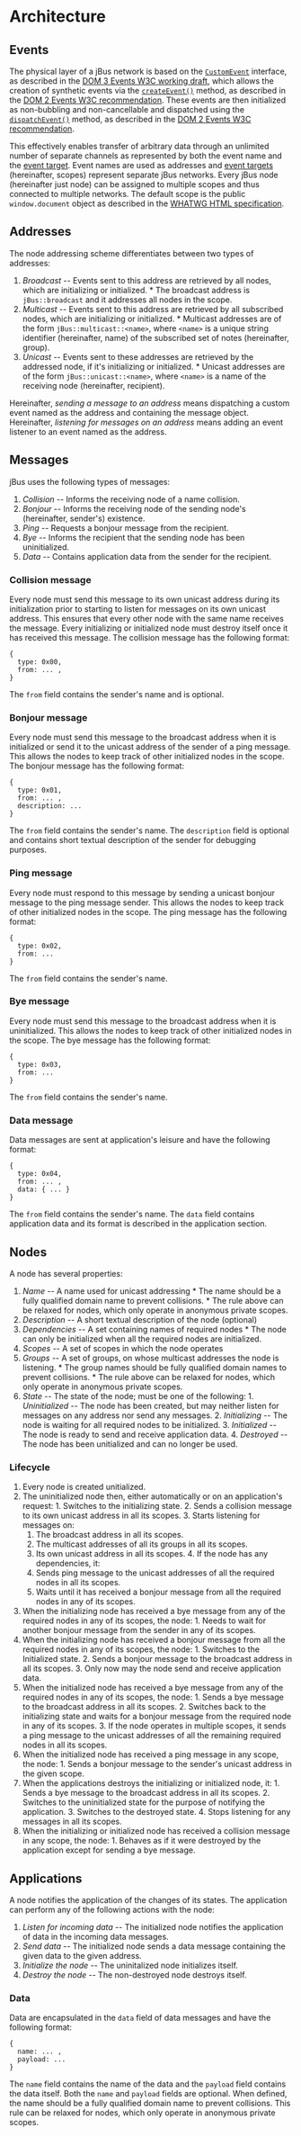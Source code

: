 # Architecture #

## Events ##

The physical layer of a jBus network is based on the [`CustomEvent`][CustomEvent] interface, as described in the [DOM 3 Events W3C working draft][DOM 3 Events], which allows the creation of synthetic events via the [`createEvent()`][DocumentEvent.createEvent] method, as described in the [DOM 2 Events W3C recommendation][DOM 2 Events]. These events are then initialized as non-bubbling and non-cancellable and dispatched using the [`dispatchEvent()`][EventTarget.dispatchEvent] method, as described in the [DOM 2 Events W3C recommendation][DOM 2 Events].

This effectively enables transfer of arbitrary data through an unlimited number of separate channels as represented by both the event name and the [event target][EventTarget]. Event names are used as addresses and [event targets][EventTarget] (hereinafter, scopes) represent separate jBus networks. Every jBus node (hereinafter just node) can be assigned to multiple scopes and thus connected to multiple networks. The default scope is the public `window.document` object as described in the [WHATWG HTML specification][Window interface specification].

  [DOM 2 Events]: http://www.w3.org/TR/DOM-Level-2-Events/ "DOM 2 Events Specification"
  [DOM 3 Events]: http://www.w3.org/TR/DOM-Level-3-Events/ "DOM 3 Events Specification"
  [CustomEvent]: http://www.w3.org/TR/DOM-Level-3-Events/#interface-CustomEvent "DOM 3 Events Specification"
  [DocumentEvent.createEvent]: http://www.w3.org/TR/DOM-Level-2-Events/events.html#Events-DocumentEvent-createEvent "DOM 2 Events Specification"
  [EventTarget.dispatchEvent]: http://www.w3.org/TR/DOM-Level-2-Events/events.html#Events-EventTarget-dispatchEvent "DOM 2 Events Specification"
  [EventTarget]: http://www.w3.org/TR/DOM-Level-2-Events/events.html#Events-EventTarget "DOM 2 Events Specification"
  [Window interface specification]: http://www.whatwg.org/specs/web-apps/current-work/multipage/browsers.html#the-window-object "HTML Standard"

## Addresses ##

The node addressing scheme differentiates between two types of addresses:

  1. *Broadcast* -- Events sent to this address are retrieved by all nodes, which are initializing or initialized.
    * The broadcast address is `jBus::broadcast` and it addresses all nodes in the scope.
  2. *Multicast* -- Events sent to this address are retrieved by all subscribed nodes, which are initializing or initialized.
    * Multicast addresses are of the form `jBus::multicast::<name>`, where `<name>` is a unique string identifier (hereinafter, name) of the subscribed set of notes (hereinafter, group).
  3. *Unicast* -- Events sent to these addresses are retrieved by the addressed node, if it's initializing or initialized.
    * Unicast addresses are of the form `jBus::unicast::<name>`, where `<name>` is a name of the receiving node (hereinafter, recipient).

Hereinafter, *sending a message to an address* means dispatching a custom event named as the address and containing the message object. Hereinafter, *listening for messages on an address* means adding an event listener to an event named as the address.

## Messages ##

jBus uses the following types of messages:

  1. *Collision* -- Informs the receiving node of a name collision.
  2. *Bonjour* -- Informs the receiving node of the sending node's (hereinafter, sender's) existence.
  3. *Ping* -- Requests a bonjour message from the recipient.
  4. *Bye* -- Informs the recipient that the sending node has been uninitialized.
  5. *Data* -- Contains application data from the sender for the recipient.

### Collision message ###

Every node must send this message to its own unicast address during its initialization prior to starting to listen for messages on its own unicast address. This ensures that every other node with the same name receives the message. Every initializing or initialized node must destroy itself once it has received this message. The collision message has the following format:

    {
      type: 0x00,
      from: ... ,
    }

The `from` field contains the sender's name and is optional.

### Bonjour message ###

Every node must send this message to the broadcast address when it is initialized or send it to the unicast address of the sender of a ping message. This allows the nodes to keep track of other initialized nodes in the scope. The bonjour message has the following format:

    {
      type: 0x01,
      from: ... ,
      description: ...
    }

The `from` field contains the sender's name. The `description` field is optional and contains short textual description of the sender for debugging purposes.

### Ping message ###

Every node must respond to this message by sending a unicast bonjour message to the ping message sender. This allows the nodes to keep track of other initialized nodes in the scope. The ping message has the following format:

    {
      type: 0x02,
      from: ...
    }

The `from` field contains the sender's name.

### Bye message ###

Every node must send this message to the broadcast address when it is uninitialized. This allows the nodes to keep track of other initialized nodes in the scope. The bye message has the following format:

    {
      type: 0x03,
      from: ...
    }

The `from` field contains the sender's name.

### Data message ###

Data messages are sent at application's leisure and have the following format:

    {
      type: 0x04,
      from: ... ,
      data: { ... }
    }

The `from` field contains the sender's name. The `data` field contains application data and its format is described in the application section.

## Nodes ##

A node has several properties:

  1. *Name* -- A name used for unicast addressing
    * The name should be a fully qualified domain name to prevent collisions.
    * The rule above can be relaxed for nodes, which only operate in anonymous private scopes.
  1. *Description* -- A short textual description of the node (optional)
  2. *Dependencies* -- A set containing names of required nodes
    * The node can only be initialized when all the required nodes are initialized.
  3. *Scopes* -- A set of scopes in which the node operates
  4. *Groups* -- A set of groups, on whose multicast addresses the node is listening.
    * The group names should be fully qualified domain names to prevent collisions.
    * The rule above can be relaxed for nodes, which only operate in anonymous private scopes.
  5. *State* -- The state of the node; must be one of the following:
    1. *Uninitialized* -- The node has been created, but may neither listen for messages on any address nor send any messages.
    2. *Initializing* -- The node is waiting for all required nodes to be initialized.
    3. *Initialized* -- The node is ready to send and receive application data.
    4. *Destroyed* -- The node has been unitialized and can no longer be used.

### Lifecycle ###

  1. Every node is created unitialized.
  2. The uninitialized node then, either automatically or on an application's request:
    1. Switches to the initializing state.
    2. Sends a collision message to its own unicast address in all its scopes.
    3. Starts listening for messages on:
        1. The broadcast address in all its scopes.
        2. The multicast addresses of all its groups in all its scopes.
        3. Its own unicast address in all its scopes.
    4. If the node has any dependencies, it:
        1. Sends ping message to the unicast addresses of all the required nodes in all its scopes.
        2. Waits until it has received a bonjour message from all the required nodes in any of its scopes.
  3. When the initializing node has received a bye message from any of the required nodes in any of its scopes, the node:
    1. Needs to wait for another bonjour message from the sender in any of its scopes.
  4. When the initializing node has received a bonjour message from all the required nodes in any of its scopes, the node:
    1. Switches to the Initialized state.
    2. Sends a bonjour message to the broadcast address in all its scopes.
    3. Only now may the node send and receive application data.
  5. When the initialized node has received a bye message from any of the required nodes in any of its scopes, the node:
    1. Sends a bye message to the broadcast address in all its scopes.
    2. Switches back to the initializing state and waits for a bonjour message from the required node in any of its scopes.
    3. If the node operates in multiple scopes, it sends a ping message to the unicast addresses of all the remaining required nodes in all its scopes.
  6. When the initialized node has received a ping message in any scope, the node:
    1. Sends a bonjour message to the sender's unicast address in the given scope.
  7. When the applications destroys the initializing or initialized node, it:
    1. Sends a bye message to the broadcast address in all its scopes.
    2. Switches to the uninitialized state for the purpose of notifying the application.
    3. Switches to the destroyed state.
    4. Stops listening for any messages in all its scopes.
  8. When the initializing or initialized node has received a collision message in any scope, the node:
    1. Behaves as if it were destroyed by the application except for sending a bye message.

## Applications ##

A node notifies the application of the changes of its states. The application can perform any of the following actions with the node:

  1. *Listen for incoming data* -- The initialized node notifies the application of data in the incoming data messages.
  2. *Send data* -- The initialized node sends a data message containing the given data to the given address.
  3. *Initialize the node* -- The uninitalized node initializes itself.
  4. *Destroy the node* -- The non-destroyed node destroys itself.
  
### Data ###

Data are encapsulated in the `data` field of data messages and have the following format:

    {
      name: ... ,
      payload: ...
    }

The `name` field contains the name of the data and the `payload` field contains the data itself. Both the `name` and `payload` fields are optional. When defined, the name should be a fully qualified domain name to prevent collisions. This rule can be relaxed for nodes, which only operate in anonymous private scopes.